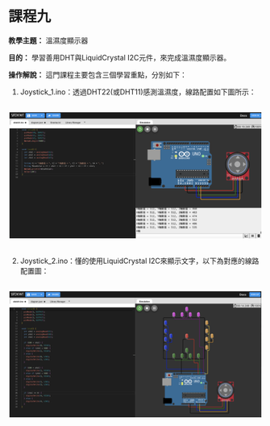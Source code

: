 # 課程九

**教學主題：** 溫濕度顯示器
	
**目的：** 學習善用DHT與LiquidCrystal I2C元件，來完成溫濕度顯示器。

**操作解說：** 這門課程主要包含三個學習重點，分別如下：
1. Joystick_1.ino：透過DHT22(或DHT11)感測溫濕度，線路配置如下圖所示：
<br>
<div align="center">
	<img src="./Wokwi截圖1.png" alt="Editor" width="500">
</div>
<br>

2. Joystick_2.ino：懂的使用LiquidCrystal I2C來顯示文字，以下為對應的線路配置圖：
<br>
<div align="center">
	<img src="./Wokwi截圖2.png" alt="Editor" width="500">
</div>
<br>
